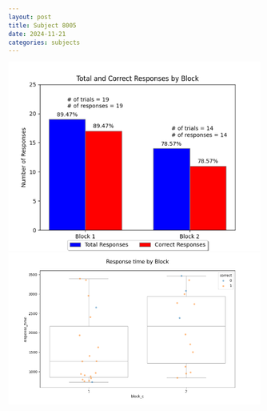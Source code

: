 ```yaml
---
layout: post
title: Subject 8005
date: 2024-11-21
categories: subjects
---
```


![](data/8005/run-6/8005_ATS_responses.png)
![](data/8005/run-6/8005_ATS_rt.png)
